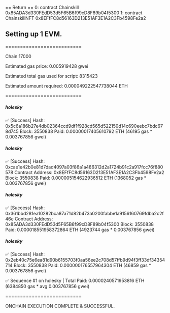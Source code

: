 == Return ==
0: contract Chainskill 0x85ADA3d330FEdD53d5F65B6f99cD8F89b04f5300
1: contract ChainskillNFT 0x8EFfFC8d56163D213E51AF3E1A2C3Fb4598Fe2a2

## Setting up 1 EVM.

==========================

Chain 17000

Estimated gas price: 0.005919428 gwei

Estimated total gas used for script: 8315423

Estimated amount required: 0.000049222547738044 ETH

==========================

##### holesky
✅  [Success] Hash: 0x5c6a186b27e4db02364ccd9df1f928cd565d522150d14c690eebc7bdc678d745
Block: 3550838
Paid: 0.00000017405610792 ETH (46195 gas * 0.003767856 gwei)


##### holesky
✅  [Success] Hash: 0xcae1e42b0e81d7dad4097a03f86a1a486312d2a1724b91c2a917fcc76f880578
Contract Address: 0x8EFfFC8d56163D213E51AF3E1A2C3Fb4598Fe2a2
Block: 3550838
Paid: 0.000005154622936512 ETH (1368052 gas * 0.003767856 gwei)


##### holesky
✅  [Success] Hash: 0x361bbd281ea10282bca87a71d82b473a0200fabbe1a9156160769fdba2c2f46e
Contract Address: 0x85ADA3d330FEdD53d5F65B6f99cD8F89b04f5300
Block: 3550838
Paid: 0.000018551958372864 ETH (4923744 gas * 0.003767856 gwei)


##### holesky
✅  [Success] Hash: 0x2eb40c75e6ea81d90b6155703f0aa56ee2c708d57ffb9d94f3ff33df34354714
Block: 3550838
Paid: 0.000000176557964304 ETH (46859 gas * 0.003767856 gwei)

✅ Sequence #1 on holesky | Total Paid: 0.0000240571953816 ETH (6384850 gas * avg 0.003767856 gwei)
                                                                                                                                                 

==========================

ONCHAIN EXECUTION COMPLETE & SUCCESSFUL.